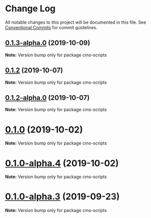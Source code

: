 # Change Log

All notable changes to this project will be documented in this file.
See [Conventional Commits](https://conventionalcommits.org) for commit guidelines.

## [0.1.3-alpha.0](https://github.com/tinacms/tinacms/compare/cms-scripts@0.1.0...cms-scripts@0.1.3-alpha.0) (2019-10-09)

**Note:** Version bump only for package cms-scripts





## [0.1.2](https://github.com/tinacms/tinacms/compare/cms-scripts@0.1.2-alpha.0...cms-scripts@0.1.2) (2019-10-07)

**Note:** Version bump only for package cms-scripts





## [0.1.2-alpha.0](https://github.com/tinacms/tinacms/compare/cms-scripts@0.1.0...cms-scripts@0.1.2-alpha.0) (2019-10-07)

**Note:** Version bump only for package cms-scripts





# [0.1.0](https://github.com/tinacms/tinacms/compare/cms-scripts@0.1.0-alpha.4...cms-scripts@0.1.0) (2019-10-02)

**Note:** Version bump only for package cms-scripts





# [0.1.0-alpha.4](https://github.com/tinacms/tinacms/compare/cms-scripts@0.1.0-alpha.3...cms-scripts@0.1.0-alpha.4) (2019-10-02)

**Note:** Version bump only for package cms-scripts





# [0.1.0-alpha.3](https://github.com/tinacms/tinacms/compare/cms-scripts@0.1.0-alpha.2...cms-scripts@0.1.0-alpha.3) (2019-09-23)

**Note:** Version bump only for package cms-scripts
